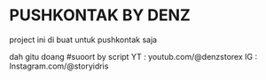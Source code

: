 # PUSHKONTAK BY DENZ
project ini di buat untuk pushkontak saja

dah gitu doang 
#suoort by script 
YT : youtub.com/@denzstorex
IG : Instagram.com/@storyidris

